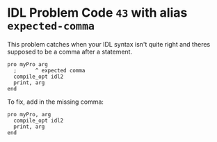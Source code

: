 # IDL Problem Code `43` with alias `expected-comma`

<!--@include: ./severity/execution_error.md-->

This problem catches when your IDL syntax isn't quite right and theres supposed to be a comma after a statement.

```idl
pro myPro arg
  ;      ^ expected comma
  compile_opt idl2
  print, arg
end
```

To fix, add in the missing comma:

```idl
pro myPro, arg
  compile_opt idl2
  print, arg
end
```
